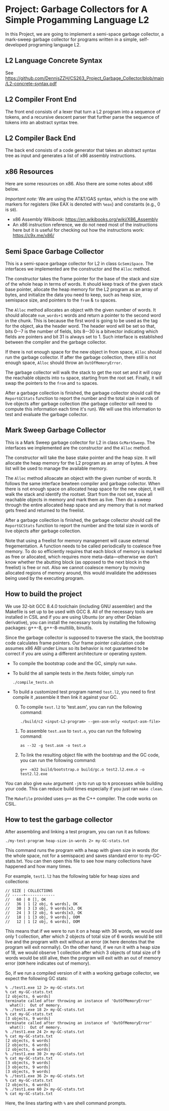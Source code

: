 # Project: Garbage Collectors for A Simple Progamming Language L2

In this Project, we are going to implement a semi-space garbage collector, a
mark-sweep garbage collector for programs written in a simple, self-developed programing language L2.

## L2 Language Concrete Syntax

See https://github.com/DennisZZH/CS263_Project_Garbage_Collector/blob/main/L2-concrete-syntax.pdf

## L2 Compiler Front End

The front end consists of a lexer that turn a L2 program into a sequence of tokens, and a 
recursive descent parser that further parse the sequence of tokens into an abstract syntax tree.

## L2 Compiler Back End

The back end consists of a code generator that takes an abstract syntax tree as input and 
generates a list of x86 assembly instructions.

## x86 Resources

Here are some resources on x86. Also there are some notes about x86
below.

*Important note:* We are using the AT&T/GAS syntax, which is the one
with markers for registers (like EAX is denoted with `%eax`) and
constants (e.g., 0 is `$0`).

- x86 Assembly Wikibook: https://en.wikibooks.org/wiki/X86_Assembly
- An x86 instruction reference, we do not need most of the
  instructions here but it is useful for checking out how the
  instructions work: https://c9x.me/x86/
  
## Semi Space Garbage Collector

This is a semi-space garbage collector for L2 in class `GcSemiSpace`. The
interfaces we implemented are the constructor and the `Alloc` method.

The constructor takes the frame pointer for the base of the stack and size of
the whole heap in terms of words. It should keep track of the given stack base
pointer, allocate the heap memory for the L2 program as an array of bytes, and
initialize the data you need to keep, such as heap size, semispace size, and
pointers to the `from` & `to` spaces.

The `Alloc` method allocates an object with the given number of words. It should
allocate `num_words+1` words and return a pointer to the second word in the
chunk. This is because the first word is going to be used as the tag for the
object, aka the header word. The header word will be set so that, bits 0--7 is
the number of fields, bits 8--30 is a bitvector indicating which fields are
pointers and bit 31 is always set to 1. Such interface is established between the
compiler and the garbage collector.

If there is not enough space for the new object
in from space, `Alloc` should run the garbage collector. If after the garbage
collection, there still is not enough space, `Alloc` should throw an
`OutOfMemoryError`.

The garbage collector will walk the stack to get the root set and it will copy
the reachable objects into `to` space, starting from the root set. Finally, it
will swap the pointers to the `from` and `to` spaces.

After a garbage collection is finished, the garbage collector should call the
`ReportGCStats` function to report the number and the total size in words of
live objects after garbage collection (the garbage collector will need to
compute this information each time it's run). We will use this information to
test and evaluate the garbage collector.

  
## Mark Sweep Garbage Collector
This is a Mark Sweep garbage collector for L2 in class `GcMarkSweep`. The
interfaces we implemented are the constructor and the `Alloc` method.

The constructor will take the base stake pointer and the heap size. 
It will allocate the heap memory for the L2 program as an array of bytes.
A free list will be used to manage the available memory.

The `Alloc` method alloacate an object with the given number of words. It
follows the same interface bewteen compiler and garbage collector. When there
is not enough space on allocated heap space for the new object, it will walk the stack and identify
the rootset. Start from the root set, trace all reachable objects in memory and
mark them as live. Then do a sweep through the entire allocated heap space and any memory that
is not marked gets freed and returned to the freelist.

After a garbage collection is finished, the garbage collector should call the
`ReportGCStats` function to report the number and the total size in words of
live objects after garbage collection. 

Note that using a freelist for memory managenent will cause external fregementation.
A function needs to be called periodically to coalesce free memory. To do so efficiently 
requires that each block of memory is marked as free or allocated, which requires more 
meta-data—otherwise we don’t know whether the abutting block (as opposed to the next block in the freelist)
is free or not. Also we cannot coalesce memory by moving allocated regions of memory around,
this would invalidate the addresses being used by the executing program.


## How to build the project

We use 32-bit GCC 8.4.0 toolchain (including GNU assembler) and the
Makefile is set up to be used with GCC 8. All of the necessary tools
are installed in CSIL and if you are using Ubuntu (or any other Debian
derivative), you can install the necessary tools by installing the
following packages: g++-8, g++-8-multilib, binutils.

Since the garbage collector is supposed to traverse the stack, the
bootstrap code calculates frame pointers. Our frame pointer
calculation code assumes x86 ABI under Linux so its behavior is not
guaranteed to be correct if you are using a different architecture or
operating system.

 - To compile the bootstrap code and the GC, simply run `make`.
 - To build the all sample tests in the /tests folder, simply run
   ```
   ./compile_tests.sh
   ```
 - To build a customized test program named `test.l2`, you need to first
   compile it ,assemble it then link it against your GC.
   
   0. To compile `test.l2` to 'test.asm', you can run the following command:
      ```
      ./build/c2 <input-L2-program> --gen-asm-only <output-asm-file>
      ```
   1. To assemble `test.asm` to `test.o`, you can run the following
      command:
      ```
      as --32 -g test.asm -o test.o
      ```
   2. To link the resulting object file with the bootstrap and the GC
      code, you can run the following command:
      ```
      g++ -m32 build/bootstrap.o build/gc.o test2.l2.exe.o -o test2.l2.exe
      ```

You can also give `make` argument `-jN` to run up to `N` processes
while building your code. This can reduce build times especially if
you just ran `make clean`.

The `Makefile` provided uses `g++` as the C++ compiler. The code
works on CSIL.

## How to test the garbage collector

After assembling and linking a test program, you can run it as follows:

```
./my-test-program heap-size-in-words 2> my-GC-stats.txt
```

This command runs the program with a heap with given size in words
(for the whole space, not for a semispace) and saves standard error to
my-GC-stats.txt. You can then open this file to see how many
collections have happened and how many times.

For example, `test1.l2` has the following table for heap sizes and
collections:

```
// SIZE | COLLECTIONS
// -----+-------------
//   60 | 0 [], OK
//   36 | 1 [2 obj, 6 words], OK
//   30 | 3 [3 obj, 9 words]x3, OK
//   24 | 3 [2 obj, 6 words]x3, OK
//   18 | 1 [3 obj, 9 words], OOM
//   12 | 1 [2 obj, 6 words], OOM
```

This means that if we were to run it on a heap with 36 words, we would
see only 1 collection, after which 2 objects of total size of 6 words
would be still live and the program with exit without an error (`OK`
here denotes that the program will exit normally). On the other hand,
if we run it with a heap size of 18, we would observe 1 collection
after which 3 objects of total size of 9 words would be still alive,
then the program will exit with an out of memory error (`OOM` here
indicates out of memory).

So, if we run a compiled version of it with a
working garbage collector, we expect the following GC stats:

```
% ./test1.exe 12 2> my-GC-stats.txt
% cat my-GC-stats.txt
[2 objects, 6 words]
terminate called after throwing an instance of 'OutOfMemoryError'
  what():  Out of memory.
% ./test1.exe 18 2> my-GC-stats.txt
% cat my-GC-stats.txt
[3 objects, 9 words]
terminate called after throwing an instance of 'OutOfMemoryError'
  what():  Out of memory.
% ./test1.exe 24 2> my-GC-stats.txt
% cat my-GC-stats.txt
[2 objects, 6 words]
[2 objects, 6 words]
[2 objects, 6 words]
% ./test1.exe 30 2> my-GC-stats.txt
% cat my-GC-stats.txt
[3 objects, 9 words]
[3 objects, 9 words]
[3 objects, 9 words]
% ./test1.exe 36 2> my-GC-stats.txt
% cat my-GC-stats.txt
[2 objects, 6 words]
% ./test1.exe 60 2> my-GC-stats.txt
% cat my-GC-stats.txt
```

Here, the lines starting with `%` are shell command prompts.
